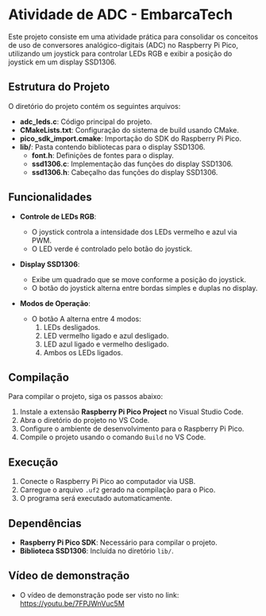 # Atividade de ADC - EmbarcaTech

Este projeto consiste em uma atividade prática para consolidar os conceitos de uso de conversores analógico-digitais (ADC) no Raspberry Pi Pico, utilizando um joystick para controlar LEDs RGB e exibir a posição do joystick em um display SSD1306.

## Estrutura do Projeto

O diretório do projeto contém os seguintes arquivos:

- **adc_leds.c**: Código principal do projeto.
- **CMakeLists.txt**: Configuração do sistema de build usando CMake.
- **pico_sdk_import.cmake**: Importação do SDK do Raspberry Pi Pico.
- **lib/**: Pasta contendo bibliotecas para o display SSD1306.
  - **font.h**: Definições de fontes para o display.
  - **ssd1306.c**: Implementação das funções do display SSD1306.
  - **ssd1306.h**: Cabeçalho das funções do display SSD1306.

## Funcionalidades

- **Controle de LEDs RGB**:
  - O joystick controla a intensidade dos LEDs vermelho e azul via PWM.
  - O LED verde é controlado pelo botão do joystick.
  
- **Display SSD1306**:
  - Exibe um quadrado que se move conforme a posição do joystick.
  - O botão do joystick alterna entre bordas simples e duplas no display.

- **Modos de Operação**:
  - O botão A alterna entre 4 modos:
    1. LEDs desligados.
    2. LED vermelho ligado e azul desligado.
    3. LED azul ligado e vermelho desligado.
    4. Ambos os LEDs ligados.

## Compilação

Para compilar o projeto, siga os passos abaixo:

1. Instale a extensão **Raspberry Pi Pico Project** no Visual Studio Code.
2. Abra o diretório do projeto no VS Code.
3. Configure o ambiente de desenvolvimento para o Raspberry Pi Pico.
4. Compile o projeto usando o comando `Build` no VS Code.

## Execução

1. Conecte o Raspberry Pi Pico ao computador via USB.
2. Carregue o arquivo `.uf2` gerado na compilação para o Pico.
3. O programa será executado automaticamente.

## Dependências

- **Raspberry Pi Pico SDK**: Necessário para compilar o projeto.
- **Biblioteca SSD1306**: Incluída no diretório `lib/`.


## Vídeo de demonstração

- O vídeo de demonstração pode ser visto no link:  <https://youtu.be/7FPJWnVuc5M>